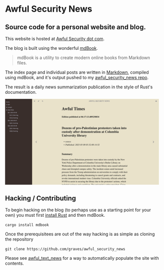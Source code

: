 # Awful Security News

## Source code for a personal website and blog.

This website is hosted at [Awful Security dot com](https://news.awfulsec.com). 

The blog is built using the wonderful [mdBook](https://github.com/rust-lang/mdBook).

> mdBook is a utility to create modern online books from Markdown files.

The index page and individual posts are written in [Markdown](https://github.com/adam-p/markdown-here/wiki/Markdown-Cheatsheet), compiled using mdBook, and it's output pushed to my [awful_security_news repo](https://github.com/graves/awful_security_news).

The result is a daily news summarization publication in the style of Rust's documentation.

![Screenshot of blog](./screenshot-of-website.png)

## Hacking / Contributing

To begin hacking on the blog (to perhaps use as a starting point for your own) you must first [install Rust](https://www.rust-lang.org/tools/install) and then mdBook.

`cargo install mdbook`

Once the prerequisitees are out of the way hacking is as simple as cloning the repository

`git clone https://github.com/graves/awful_security_news`

 Please see [awful_text_news](https://github.com/graves/awful_text_news) for a way to automatically populate the site with contents.
